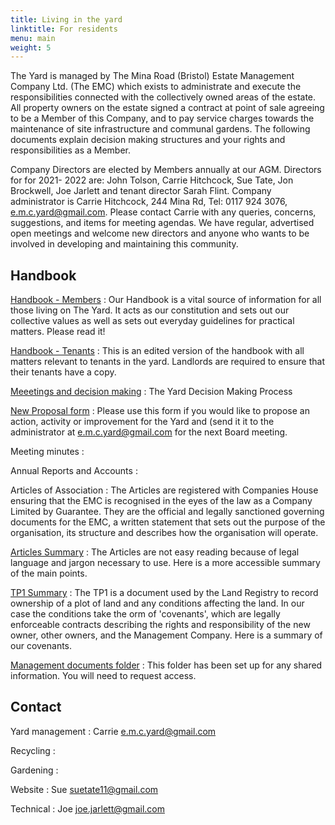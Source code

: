 ```yaml
---
title: Living in the yard
linktitle: For residents
menu: main
weight: 5
---
```


The Yard is managed by The Mina Road (Bristol) Estate Management Company Ltd. (The
EMC) which exists to administrate and execute the responsibilities connected with the
collectively owned areas of the estate. All property owners on the estate signed a contract
at point of sale agreeing to be a Member of this Company, and to pay service charges
towards the maintenance of site infrastructure and communal gardens. The following
documents explain decision making structures and your rights and responsibilities as a
Member.

Company Directors are elected by Members annually at our AGM. Directors for for 2021-
2022 are: John Tolson, Carrie Hitchcock, Sue Tate, Jon Brockwell, Joe Jarlett and tenant
director Sarah Flint. Company administrator is Carrie Hitchcock, 244 Mina Rd, Tel: 0117 924
3076, e.m.c.yard@gmail.com. Please contact Carrie with any queries, concerns, suggestions,
and items for meeting agendas. We have regular, advertised open meetings and welcome
new directors and anyone who wants to be involved in developing and maintaining this
community.

## Handbook

[Handbook - Members](/residents/)
: Our Handbook is a vital source of information for all those living on The Yard. It acts as our
constitution and sets out our collective values as well as sets out everyday guidelines for
practical matters. Please read it!

[Handbook - Tenants](/residents/)
: This is an edited version of the handbook with all matters relevant to tenants in the yard.
Landlords are required to ensure that their tenants have a copy.

[Meeetings and decision making](https://drive.google.com/file/d/1lgud6id5-7SsQCmJ6DZPTXt6QTM0OkII/view?usp=sharing)
: The Yard Decision Making Process

[New Proposal form](/documents/proposals/)
: Please use this form if you would like to propose an action, activity or improvement for the
Yard and (send it it to the administrator at e.m.c.yard@gmail.com for the next Board
meeting.

Meeting minutes
: 

Annual Reports and Accounts
: 

Articles of Association
: The Articles are registered with Companies House ensuring that the EMC is recognised in the eyes of the law as a Company Limited by Guarantee.
  They are the official and legally sanctioned governing documents for the EMC, a written statement that sets out the purpose of the organisation, its structure and describes how the organisation will operate.

[Articles Summary](https://drive.google.com/file/d/0ByjDvJ8l9tK9V0VKR3c1bzFfOU0/view?usp=sharing)
: The Articles are not easy reading because of legal language and jargon necessary to use. Here is a more accessible summary of the main points.

[TP1 Summary](https://drive.google.com/file/d/0ByjDvJ8l9tK9VXVNWjFxeXpiR28/view?usp=sharing)
: The TP1 is a document used by the Land Registry to record ownership of a plot of land and any conditions affecting the land. In our case the conditions take the orm of &#39;covenants&#39;, which are legally enforceable contracts describing the rights and responsibility of the new owner, other owners, and the Management Company. Here is a summary of our covenants.

[Management documents folder](https://drive.google.com/drive/u/0/folders/0ByjDvJ8l9tK9bWsyOUNieXk1X2M)
: This folder has been set up for any shared information. You will need to request access.

## Contact

Yard management
: Carrie e.m.c.yard@gmail.com

Recycling
: 

Gardening
: 

Website
: Sue suetate11@gmail.com

Technical
: Joe joe.jarlett@gmail.com